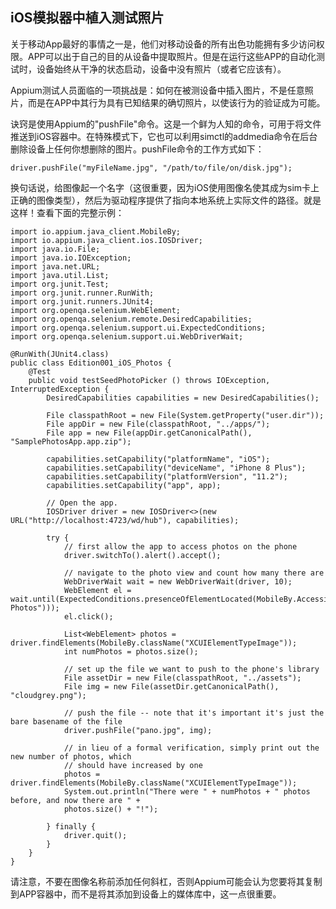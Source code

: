 ## iOS模拟器中植入测试照片

关于移动App最好的事情之一是，他们对移动设备的所有出色功能拥有多少访问权限。APP可以出于自己的目的从设备中提取照片。但是在运行这些APP的自动化测试时，设备始终从干净的状态启动，设备中没有照片（或者它应该有）。

Appium测试人员面临的一项挑战是：如何在被测设备中插入图片，不是任意照片，而是在APP中其行为具有已知结果的确切照片，以使该行为的验证成为可能。 

诀窍是使用Appium的"pushFile"命令。这是一个鲜为人知的命令，可用于将文件推送到iOS容器中。在特殊模式下，它也可以利用simctl的addmedia命令在后台删除设备上任何你想删除的图片。pushFile命令的工作方式如下：
```
driver.pushFile("myFileName.jpg", "/path/to/file/on/disk.jpg");
```

换句话说，给图像起一个名字（这很重要，因为iOS使用图像名使其成为sim卡上正确的图像类型），然后为驱动程序提供了指向本地系统上实际文件的路径。就是这样！查看下面的完整示例：
```
import io.appium.java_client.MobileBy;
import io.appium.java_client.ios.IOSDriver;
import java.io.File;
import java.io.IOException;
import java.net.URL;
import java.util.List;
import org.junit.Test;
import org.junit.runner.RunWith;
import org.junit.runners.JUnit4;
import org.openqa.selenium.WebElement;
import org.openqa.selenium.remote.DesiredCapabilities;
import org.openqa.selenium.support.ui.ExpectedConditions;
import org.openqa.selenium.support.ui.WebDriverWait;

@RunWith(JUnit4.class)
public class Edition001_iOS_Photos {
    @Test
    public void testSeedPhotoPicker () throws IOException, InterruptedException {
        DesiredCapabilities capabilities = new DesiredCapabilities();

        File classpathRoot = new File(System.getProperty("user.dir"));
        File appDir = new File(classpathRoot, "../apps/");
        File app = new File(appDir.getCanonicalPath(), "SamplePhotosApp.app.zip");

        capabilities.setCapability("platformName", "iOS");
        capabilities.setCapability("deviceName", "iPhone 8 Plus");
        capabilities.setCapability("platformVersion", "11.2");
        capabilities.setCapability("app", app);

        // Open the app.
        IOSDriver driver = new IOSDriver<>(new URL("http://localhost:4723/wd/hub"), capabilities);

        try {
            // first allow the app to access photos on the phone
            driver.switchTo().alert().accept();

            // navigate to the photo view and count how many there are
            WebDriverWait wait = new WebDriverWait(driver, 10);
            WebElement el = wait.until(ExpectedConditions.presenceOfElementLocated(MobileBy.AccessibilityId("All Photos")));
            el.click();

            List<WebElement> photos = driver.findElements(MobileBy.className("XCUIElementTypeImage"));
            int numPhotos = photos.size();

            // set up the file we want to push to the phone's library
            File assetDir = new File(classpathRoot, "../assets");
            File img = new File(assetDir.getCanonicalPath(), "cloudgrey.png");

            // push the file -- note that it's important it's just the bare basename of the file
            driver.pushFile("pano.jpg", img);

            // in lieu of a formal verification, simply print out the new number of photos, which
            // should have increased by one
            photos = driver.findElements(MobileBy.className("XCUIElementTypeImage"));
            System.out.println("There were " + numPhotos + " photos before, and now there are " +
            photos.size() + "!");

        } finally {
            driver.quit();
        }
    }
}
```

请注意，不要在图像名称前添加任何斜杠，否则Appium可能会认为您要将其复制到APP容器中，而不是将其添加到设备上的媒体库中，这一点很重要。


[simctl]: simctl是iOS模拟器命令行管理工具，simctl于安卓的adb命令非常相似

